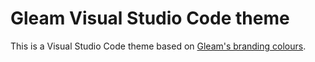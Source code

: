# Gleam Visual Studio Code theme

This is a Visual Studio Code theme based on [Gleam's branding colours](https://gleam.run/branding/).
